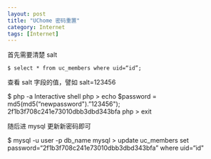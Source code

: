 ```yaml
---
layout: post
title: "UChome 密码重置"
category: Internet
tags: [Internet]
---
```


首先需要清楚 salt

    $ select * from uc_members where uid=“id”;

查看 salt 字段的值，譬如 salt=123456

$ php -a
Interactive shell
php >  echo $password = md5(md5(“newpassword").”123456");
2f1b3f708c241e73010dbb3dbd343bfa
php > exit

<!-- more -->
随后进 mysql 更新新密码即可

$ mysql -u user -p db_name
mysql > update uc_members set password=“2f1b3f708c241e73010dbb3dbd343bfa” where uid=“id"

